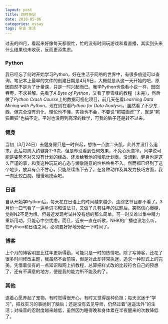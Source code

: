 ```yaml
---
layout: post
title: 四月杂记
date: 2018-05-06
categories: essay
tags: 杂谈 生活
---
```


过去的四月，看起来好像每天都很忙，忙的没有时间玩游戏和看直播，其实到头来什么结果也未收获，反而更添焦虑。

### Python

我已经忘了何时开始学习Python，好在生活于网络的世界中，有很多痕迹可以查询。笔记本上最早的文件的创建日期是4月9日，大概就是从这一天开始的吧，原因自然不是为了计量课，只是一时兴起而已。我学Python也像看小说一样，囫囵吞枣，不求甚解。先看了*A Byte of Python*，又看了廖雪峰的教程（未完），然后做了*Python Crash Course*上的数据可视化项目，前几天在看*Learning Data Mining with Python*，现在则在看*Python for Data Analysis*。虽然看了不少东西，但完全没有消化，理论也不懂，实操也不会，不要说“照猫画虎”了，就是“照猫画猫”也搞不定。平时也没用到高深的数学，可我的脑子还是转不过来。

### 健身

当初（3月24日）去健身房只是一时兴起，想练一点肱二头肌，此外并没什么追求。此后每周大约健身2-3次，但是却没看到任何效果，不免心灰意冷。同学说可能是姿势不对又没有计划的缘故，还发给我他的增肌计划表。没想到，健身也是这么严谨的事，和我这种玩玩的心态与懒散随意的性格格格不入。然而都已经到了这个地步，放弃有点不甘心，只能继续练下去了。在各种动作及其发力技巧方面，我一向比较白痴，慢慢地摸索吧。

### 日语

自从开始学Python后，每天花在日语上的时间越来越少，连综艺节目都不看了。3月份一口气看了一遍单词书和语法书，又做了几套往年的试题后，突然信心爆棚，觉得N2不足为惧。但最近发现考试并没有想的那么简单，可一时又难以集中精力重新用功，只能心中空忧虑。而且，近来一直在听歌，NHK的广播也没怎么听。在Python和日语之间，必须要好好地分配一下时间了。

### 博客

上个月的博客明显比往年更新得勤，可能只是一时的热情吧。除了写博客，还花了很多时间修改主题，我虽然不会前端，但是对此却非常执迷，追求一种形式上的完美。凭借着仅有的一点知识和网上扒教程，总算把样式改的比较符合自己的预想了，还有不满意的地方，便是我的能力所不能及的了。

### 其他

遂着心愿养起了宠物，有时觉得很开心，有时又觉得是种负担；每天沉迷于“学习”，把找实习的事抛到了脑后；还是没有去见导师，仍然过着“逍遥法外”的生活；对噪音的忍耐度越来越低，虽然因为睡得晚和身体累在半夜醒来的次数降低了。